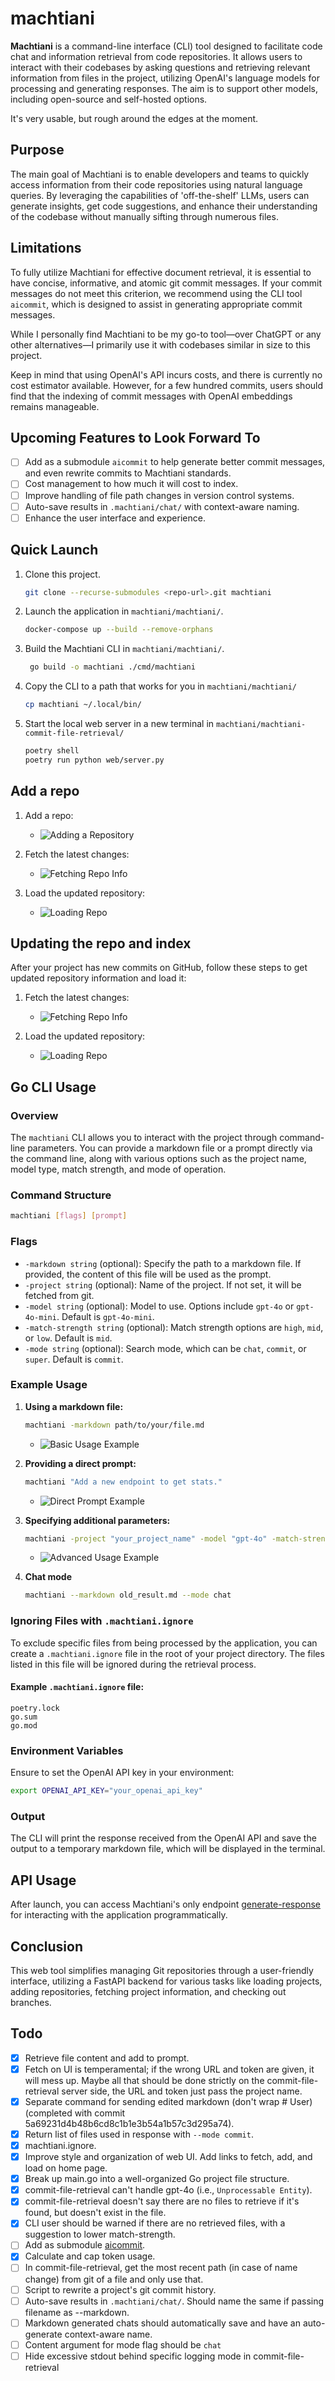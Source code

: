 # machtiani

**Machtiani** is a command-line interface (CLI) tool designed to facilitate code chat and information retrieval from code repositories. It allows users to interact with their codebases by asking questions and retrieving relevant information from files in the project, utilizing OpenAI's language models for processing and generating responses. The aim is to support other models, including open-source and self-hosted options.

It's very usable, but rough around the edges at the moment.

## Purpose

The main goal of Machtiani is to enable developers and teams to quickly access information from their code repositories using natural language queries. By leveraging the capabilities of 'off-the-shelf' LLMs, users can generate insights, get code suggestions, and enhance their understanding of the codebase without manually sifting through numerous files.

## Limitations

To fully utilize Machtiani for effective document retrieval, it is essential to have concise, informative, and atomic git commit messages. If your commit messages do not meet this criterion, we recommend using the CLI tool `aicommit`, which is designed to assist in generating appropriate commit messages.

While I personally find Machtiani to be my go-to tool—over ChatGPT or any other alternatives—I primarily use it with codebases similar in size to this project.

Keep in mind that using OpenAI's API incurs costs, and there is currently no cost estimator available. However, for a few hundred commits, users should find that the indexing of commit messages with OpenAI embeddings remains manageable.

## Upcoming Features to Look Forward To

- [ ] Add as a submodule `aicommit` to help generate better commit messages, and even rewrite commits to Machtiani standards.
- [ ] Cost management to how much it will cost to index.
- [ ] Improve handling of file path changes in version control systems.
- [ ] Auto-save results in `.machtiani/chat/` with context-aware naming.
- [ ] Enhance the user interface and experience.

## Quick Launch

1. Clone this project.

   ```bash
   git clone --recurse-submodules <repo-url>.git machtiani
   ```

2. Launch the application in `machtiani/machtiani/`.

   ```bash
   docker-compose up --build --remove-orphans
   ```

3. Build the Machtiani CLI in `machtiani/machtiani/`.
   
   ```bash
    go build -o machtiani ./cmd/machtiani
   ```

4. Copy the CLI to a path that works for you in `machtiani/machtiani/`

   ```bash
   cp machtiani ~/.local/bin/
   ```

5. Start the local web server in a new terminal in `machtiani/machtiani-commit-file-retrieval/`

   ```bash
   poetry shell
   poetry run python web/server.py
   ```

## Add a repo

1. Add a repo:
   - ![Adding a Repository](images/add_repo.png)

2. Fetch the latest changes:
   - ![Fetching Repo Info](images/fetch_repo_info.png)

2. Load the updated repository:
   - ![Loading Repo](images/load_repo.png)

## Updating the repo and index

After your project has new commits on GitHub, follow these steps to get updated repository information and load it:

1. Fetch the latest changes:
   - ![Fetching Repo Info](images/fetch_repo_info.png)

2. Load the updated repository:
   - ![Loading Repo](images/load_repo.png)

## Go CLI Usage

### Overview

The `machtiani` CLI allows you to interact with the project through command-line parameters. You can provide a markdown file or a prompt directly via the command line, along with various options such as the project name, model type, match strength, and mode of operation.

### Command Structure

```bash
machtiani [flags] [prompt]
```

### Flags
- `-markdown string` (optional): Specify the path to a markdown file. If provided, the content of this file will be used as the prompt.
- `-project string` (optional): Name of the project. If not set, it will be fetched from git.
- `-model string` (optional): Model to use. Options include `gpt-4o` or `gpt-4o-mini`. Default is `gpt-4o-mini`.
- `-match-strength string` (optional): Match strength options are `high`, `mid`, or `low`. Default is `mid`.
- `-mode string` (optional): Search mode, which can be `chat`, `commit`, or `super`. Default is `commit`.

### Example Usage

1. **Using a markdown file:**
   ```bash
   machtiani -markdown path/to/your/file.md
   ```
   - ![Basic Usage Example](images/basic_usage.png)

2. **Providing a direct prompt:**
   ```bash
   machtiani "Add a new endpoint to get stats."
   ```
   - ![Direct Prompt Example](images/direct_prompt.png)

3. **Specifying additional parameters:**
   ```bash
   machtiani -project "your_project_name" -model "gpt-4o" -match-strength "high" -mode "commit" "Add a new endpoint to get stats."
   ```
   - ![Advanced Usage Example](images/advanced_usage.png)

4. **Chat mode**
   ```bash
   machtiani --markdown old_result.md --mode chat
   ```

### Ignoring Files with `.machtiani.ignore`

To exclude specific files from being processed by the application, you can create a `.machtiani.ignore` file in the root of your project directory. The files listed in this file will be ignored during the retrieval process.

#### Example `.machtiani.ignore` file:
```
poetry.lock
go.sum
go.mod
```

### Environment Variables

Ensure to set the OpenAI API key in your environment:
```bash
export OPENAI_API_KEY="your_openai_api_key"
```

### Output

The CLI will print the response received from the OpenAI API and save the output to a temporary markdown file, which will be displayed in the terminal.

## API Usage

After launch, you can access Machtiani's only endpoint [generate-response](http://localhost:5071/docs#/default/generate_response_generate_response_post) for interacting with the application programmatically.

## Conclusion

This web tool simplifies managing Git repositories through a user-friendly interface, utilizing a FastAPI backend for various tasks like loading projects, adding repositories, fetching project information, and checking out branches.

## Todo

- [x] Retrieve file content and add to prompt.
- [x] Fetch on UI is temperamental; if the wrong URL and token are given, it will mess up. Maybe all that should be done strictly on the commit-file-retrieval server side, the URL and token just pass the project name.
- [x] Separate command for sending edited markdown (don't wrap # User) (completed with commit 5a69231d4b48b6cd8c1b1e3b54a1b57c3d295a74).
- [x] Return list of files used in response with `--mode commit`.
- [x] machtiani.ignore.
- [x] Improve style and organization of web UI. Add links to fetch, add, and load on home page.
- [x] Break up main.go into a well-organized Go project file structure.
- [x] commit-file-retrieval can't handle gpt-4o (i.e., `Unprocessable Entity`).
- [x] commit-file-retrieval doesn't say there are no files to retrieve if it's found, but doesn't exist in the file.
- [x] CLI user should be warned if there are no retrieved files, with a suggestion to lower match-strength.
- [ ] Add as submodule [aicommit](https://chatgpt.com/share/7f3871ea-b125-41fc-8fdc-2d817e70030d).
- [x] Calculate and cap token usage.
- [ ] In commit-file-retrieval, get the most recent path (in case of name change) from git of a file and only use that.
- [ ] Script to rewrite a project's git commit history.
- [ ] Auto-save results in `.machtiani/chat/`. Should name the same if passing filename as --markdown.
- [ ] Markdown generated chats should automatically save and have an auto-generate context-aware name.
- [ ] Content argument for mode flag should be `chat`
- [ ] Hide excessive stdout behind specific logging mode in commit-file-retrieval
